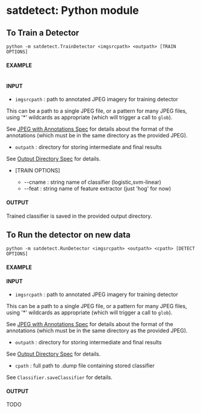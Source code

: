 # **satdetect**: Python module


## To Train a Detector

```
python -m satdetect.TrainDetector <imgsrcpath> <outpath> [TRAIN OPTIONS]
```
#### EXAMPLE

```

```

#### INPUT
* `imgsrcpath` : path to annotated JPEG imagery for training detector

This can be a path to a single JPEG file, or a pattern for many JPEG files, using '*' wildcards as appropriate (which will trigger a call to `glob`).

See [JPEG with Annotations Spec](Spec-JPEGWithFlatFileAnnotations.md) for details about the format of the annotations (which must be in the same directory as the provided JPEG).


* `outpath` : directory for storing intermediate and final results

See [Output Directory Spec](Spec-OutputDir.md) for details. 

* [TRAIN OPTIONS]

  * --cname : string name of classifier (logistic,svm-linear)
  * --feat : string name of feature extractor (just 'hog' for now)
  
#### OUTPUT

Trained classifier is saved in the provided output directory.


## To Run the detector on new data

```
python -m satdetect.RunDetector <imgsrcpath> <outpath> <cpath> [DETECT OPTIONS]
```

#### EXAMPLE


#### INPUT

* `imgsrcpath` : path to annotated JPEG imagery for training detector

This can be a path to a single JPEG file, or a pattern for many JPEG files, using '*' wildcards as appropriate (which will trigger a call to `glob`).

See [JPEG with Annotations Spec](Spec-JPEGWithFlatFileAnnotations.md) for details about the format of the annotations (which must be in the same directory as the provided JPEG).


* `outpath` : directory for storing intermediate and final results

See [Output Directory Spec](Spec-OutputDir.md) for details. 


* `cpath` : full path to .dump file containing stored classifier

See `Classifier.saveClassifier` for details.

#### OUTPUT

TODO